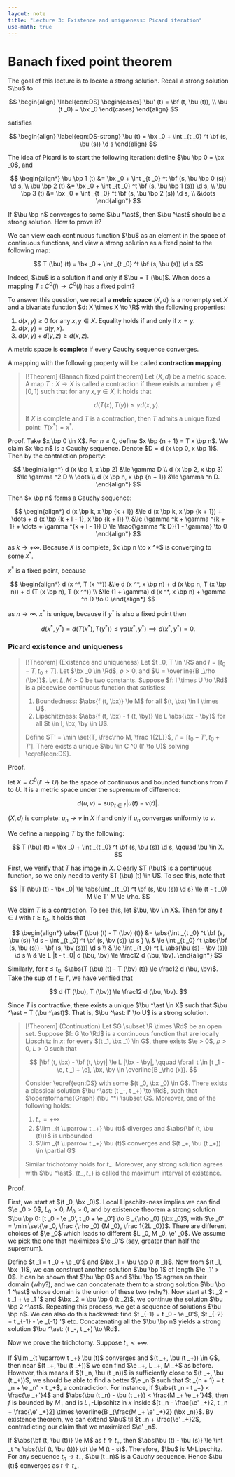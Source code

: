 ```yaml
---
layout: note
title: "Lecture 3: Existence and uniqueness: Picard iteration"
use-math: true
---
```

# Banach fixed point theorem

$$
\newcommand{\bx}{\boldsymbol x}
\newcommand{\by}{\boldsymbol y}
\newcommand{\bu}{\boldsymbol u}
\newcommand{\bv}{\boldsymbol v}
\newcommand{\bF}{\boldsymbol F}
\newcommand{\bf}{\boldsymbol f}
$$

The goal of this lecture is to locate a strong solution. Recall a strong solution $\bu$ to 

$$
\begin{align}
	\label{eqn:DS}
	\begin{cases}
		\bu' (t) = \bf (t, \bu (t)), \\
		\bu (t _0) = \bx _0
	\end{cases}
\end{align}
$$

satisfies

$$
	\begin{align}
	\label{eqn:DS-strong}
	\bu (t) = \bx _0 + \int _{t _0} ^t \bf (s, \bu (s)) \d s
	\end{align}
$$

The idea of Picard is to start the following iteration: define $\bu \bp 0 = \bx _0$, and

$$
	\begin{align*}
		\bu \bp 1 (t) &= \bx _0 + \int _{t _0} ^t \bf (s, \bu \bp 0 (s)) \d s, \\
		\bu \bp 2 (t) &= \bx _0 + \int _{t _0} ^t \bf (s, \bu \bp 1 (s)) \d s, \\
		\bu \bp 3 (t) &= \bx _0 + \int _{t _0} ^t \bf (s, \bu \bp 2 (s)) \d s, \\
		&\dots
	\end{align*}
$$

If $\bu \bp n$ converges to some $\bu ^\ast$, then $\bu ^\ast$ should be a strong solution. How to prove it?

We can view each continuous function $\bu$ as an element in the space of continuous functions, and view a strong solution as a fixed point to the following map:

$$
	T (\bu) (t) = \bx _0 + \int _{t _0} ^t \bf (s, \bu (s)) \d s
$$

Indeed, $\bu$ is a solution if and only if $\bu = T (\bu)$. When does a mapping $T: C ^0 (I) \to C ^0 (I)$ has a fixed point? 

To answer this question, we recall a **metric space** $(X, d)$ is a nonempty set $X$ and a bivariate function $d: X \times X \to \R$ with the following properties:

1. $d (x, y) \ge 0$ for any $x, y \in X$. Equality holds if and only if $x = y$.
2. $d (x, y) = d (y, x)$. 
3. $d (x, y) + d (y, z) \ge d (x, z)$. 

A metric space is **complete** if every Cauchy sequence converges.

A mapping with the following property will be called **contraction mapping**.

> [!Theorem] 
> (Banach fixed point theorem) Let $(X, d)$ be a metric space. A map $T: X \to X$ is called a contraction if there exists a number $\gamma \in [0, 1)$ such that for any $x, y \in X$, it holds that 
> 
> $$
> 	d(T (x), T (y)) \le \gamma d (x, y).
> $$
> 
> If $X$ is complete and $T$ is a contraction, then $T$ admits a unique fixed point: $T (x ^*) = x ^*$. 

Proof. Take $x \bp 0 \in X$. For $n \ge 0$, define $x \bp {n + 1} = T x \bp n$. We claim $x \bp n$ is a Cauchy sequence. Denote $D = d (x \bp 0, x \bp 1)$. Then by the contraction property: 

$$
\begin{align*}
	d (x \bp 1, x \bp 2) &\le \gamma D \\
	d (x \bp 2, x \bp 3) &\le \gamma ^2 D \\
	 \dots \\
	d (x \bp n, x \bp {n + 1}) &\le \gamma ^n D.
\end{align*}
$$

Then $x \bp n$ forms a Cauchy sequence:

$$
\begin{align*}
	d (x \bp k, x \bp {k + l}) &\le d (x \bp k, x \bp {k + 1}) + \dots + d (x \bp {k + l - 1}, x \bp {k + l}) \\
	&\le (\gamma ^k + \gamma ^{k + 1} + \dots + \gamma ^{k + l - 1}) D \le \frac{\gamma ^k D}{1 - \gamma} \to 0
\end{align*}
$$

as $k \to +\infty$. Because $X$ is complete, $x \bp n \to x ^*$ is converging to some $x ^\ast$.

$x ^*$ is a fixed point, because

$$
\begin{align*}
	d (x ^*, T (x ^*)) &\le d (x ^*, x \bp n) + d (x \bp n, T (x \bp n)) + d (T (x \bp n), T (x ^*)) \\
	&\le (1 + \gamma) d (x ^*, x \bp n) + \gamma ^n D \to 0
\end{align*}
$$

as $n \to \infty$. $x ^\ast$ is unique, because if $y ^*$ is also a fixed point then 

$$
	d (x ^*, y ^*) = d (T (x ^*), T (y ^*)) \le \gamma d (x ^*, y ^*) \implies d (x ^*, y ^*) = 0.
$$

### Picard existence and uniqueness

> [!Theorem]
> (Existence and uniqueness) Let $t _0, T \in \R$ and $I = [t _0 - T, t _0 + T]$. Let $\bx _0 \in \Rd$, $\rho > 0$, and $U = \overline{B _\rho (\bx)}$. 
> Let $L, M > 0$ be two constants.
> Suppose $f: I \times U \to \Rd$ is a piecewise continuous function that satisfies:
>
> 1. Boundedness: $\abs{f (t, \bx)} \le M$ for all $(t, \bx) \in I \times U$.
> 2. Lipschitzness: $\abs{f (t, \bx) - f (t, \by)} \le L \abs{\bx - \by}$ for all $t \in I, \bx, \by \in U$.
>
> Define $T' = \min \set{T, \frac\rho M, \frac 1{2L}}$, $I' = [t _0 - T', t _0 + T']$. 
> There exists a unique $\bu \in C ^0 (I' \to U)$ solving \eqref{eqn:DS}.

Proof. 

let $X = C ^0 (I' \to U)$ be the space of continuous and bounded functions from $I'$ to $U$. It is a metric space under the supremum of difference:

$$
	d (u, v) = \sup _{t \in I'} |u (t) - v (t)|.
$$

$(X, d)$ is complete: $u _n \to v$ in $X$ if and only if $u _n$ converges uniformly to $v$. 

We define a mapping $T$ by the following: 

$$
	T (\bu) (t) = \bx _0 + \int _{t _0} ^t \bf (s, \bu (s)) \d s, \qquad \bu \in X.
$$

First, we verify that $T$ has image in $X$. Clearly $T (\bu)$ is a continuous function, so we only need to verify $T (\bu) (t) \in U$. To see this, note that 

$$
	|T (\bu) (t) - \bx _0| \le \abs{\int _{t _0} ^t \bf (s, \bu (s)) \d s} \le (t - t _0) M \le T' M \le \rho. 
$$

We claim $T$ is a contraction. To see this, let $\bu, \bv \in X$. Then for any $t \in I$ with $t \ge t _0$, it holds that 

$$
\begin{align*}
	\abs{T (\bu) (t) - T (\bv) (t)} &= \abs{\int _{t _0} ^t \bf (s, \bu (s)) \d s - \int _{t _0} ^t \bf (s, \bv (s)) \d s } \\
	& \le \int _{t _0} ^t \abs{\bf (s, \bu (s)) - \bf (s, \bv (s))} \d s \\
	& \le \int _{t _0} ^t L \abs{\bu (s) - \bv (s)} \d s \\
	& \le L |t - t _0| d (\bu, \bv) \le \frac12 d (\bu, \bv).
\end{align*}
$$

Similarly, for $t \le t _0$, $\abs{T (\bu) (t) - T (\bv) (t)} \le \frac12 d (\bu, \bv)$. 
Take the sup of $t \in I'$, we have verified that 

$$
	d (T (\bu), T (\bv)) \le \frac12 d (\bu, \bv).
$$

Since $T$ is contractive, there exists a unique $\bu ^\ast \in X$ such that $\bu ^\ast = T (\bu ^\ast)$. That is, $\bu ^\ast: I' \to U$ is a strong solution. 

> [!Theorem]
> (Continuation) Let $G \subset \R \times \Rd$ be an open set. Suppose $f: G \to \Rd$ is a continuous function that are locally Lipschitz in $x$: for every $(t _1, \bx _1) \in G$, there exists $\e > 0$, $\rho > 0$, $L > 0$ such that 
>
> $$
> 	|\bf (t, \bx) - \bf (t, \by)| \le L |\bx - \by|, \qquad \forall t \in [t _1 - \e, t _1 + \e], \bx, \by \in \overline{B _\rho (x)}.
> $$
>
> Consider \eqref{eqn:DS} with some $(t _0, \bx _0) \in G$. There exists a classical solution $\bu ^\ast: (t _-, t _+) \to \Rd$, such that $\operatorname{Graph} (\bu ^*) \subset G$. Moreover, one of the following holds:
> 
> 1. $t _+ = +\infty$
> 2. $\lim _{t \uparrow t _+} \bu (t)$ diverges and $\abs{\bf (t, \bu (t))}$ is unbounded 
> 3. $\lim _{t \uparrow t _+} \bu (t)$ converges and $(t _+, \bu (t _+)) \in \partial G$
> 
> Similar trichotomy holds for $t _-$. Moreover, any strong solution agrees with $\bu ^\ast$.
> $(t _-, t _+)$ is called the maximum interval of existence. 

Proof. 

First, we start at $(t _0, \bx _0)$. Local Lipschitz-ness implies we can find $\e _0 > 0$, $L _0 > 0$, $M _0 > 0$, and by existence theorem a strong solution $\bu \bp 0: [t _0 - \e _0', t _0 + \e _0'] \to B _{\rho _0} (\bx _0)$, with $\e _0' = \min \set{\e _0, \frac {\rho _0} {M _0}, \frac 1{2L _0}}$. There are different choices of $\e _0$ which leads to different $L _0, M _0, \e' _0$. We assume we pick the one that maximizes $\e _0'$ (say, greater than half the supremum). 

Define $t _1 = t _0 + \e _0'$ and $\bx _1 = \bu \bp 0 (t _1)$. Now from $(t _1, \bx _1)$, we can construct another solution $\bu \bp 1$ of length $\e _1' > 0$. It can be shown that $\bu \bp 0$ and $\bu \bp 1$ agrees on their domain (why?), and we can concatenate them to a strong solution $\bu \bp 1 ^\ast$ whose domain is the union of these two (why?). Now start at $t _2 = t _1 + \e _1 '$ and $\bx _2 = \bu \bp 0 (t _2)$, we continue the solution $\bu \bp 2 ^\ast$. Repeating this process, we get a sequence of solutions $\bu \bp n$. We can also do this backward: find $t _{-1} = t _0 - \e _0'$, $t _{-2} = t _{-1} - \e _{-1} '$ etc. Concatenating all the $\bu \bp n$ yields a strong solution $\bu ^\ast: (t _-, t _+) \to \Rd$.

Now we prove the trichotomy. Suppose $t _+ < +\infty$.

If $\lim _{t \uparrow t _+} \bu (t)$ converges and $(t _+, \bu (t _+)) \in G$, then near $(t _+, \bu (t _+))$ we can find $\e _+, L _+, M _+$ as before. However, this means if $(t _n, \bu (t _n))$ is sufficiently close to $(t _+, \bu (t _+))$, we should be able to find a better $\e _n'$ such that $t _{n + 1} = t _n + \e _n' > t _+$, a contradiction. For instance, if $\abs{t _n - t _+} < \frac{\e _+'}4$ and $\abs{\bu (t _n) - \bu (t _+)} < \frac{M _+ \e _+'}4$, then $f$ is bounded by $M _+$ and is $L _+$-Lipschitz in $x$ inside $[t _n - \frac{\e' _+}2, t _n + \frac{\e' _+}2] \times \overline{B _{\frac{M _+ \e' _+}2} (\bx _n)}$. By existence theorem, we can extend $\bu$ til $t _n + \frac{\e' _+}2$, contradicting our claim that we maximized $\e' _n$. 

If $\abs{\bf (t, \bu (t))} \le M$ as $t \uparrow t _+$, then $\abs{\bu (t) - \bu (s)} \le \int _t ^s \abs{\bf (t, \bu (t))} \dt \le M (t - s)$. Therefore, $\bu$ is $M$-Lipschitz. For any sequence $t _n \to t _+$, $\bu (t _n)$ is a Cauchy sequence. Hence $\bu (t)$ converges as $t \uparrow t _+$.